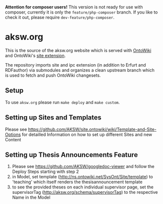 **Attention for composer users!**
This version is not ready for use with composer, currently it is only the `feature/php-composer` branch. If you like to check it out, please require `dev-feature/php-composer`.

# aksw.org

This is the source of the aksw.org website which is served
with [OntoWiki](http://ontowiki.net) and OntoWiki's [site
extension](https://github.com/AKSW/site.ontowiki).

The repository imports site and ipc extension (in addition to Erfurt and
RDFauthor) via submodules and organizes a clean upstream branch which is
used to fetch and push OntoWiki changesets.

## Setup

To use `aksw.org` please run `make deploy` and `make custom`.

## Setting up Sites and Templates

Please see https://github.com/AKSW/site.ontowiki/wiki/Template-and-Site-Options for detailled Information
on how to set up different Sites and new Content

## Setting up Thesis Announcements Feature

1. Please see https://github.com/AKSW/googledoc-viewer and follow the Deploy Steps starting with step 2
2. in Model, set template (http://ns.ontowiki.net/SysOnt/Site/template) to 'teaching' which itself renders the thesisannouncement template
3. to see the provided theses on each individual supervisor page, set the supervisorTag (http://aksw.org/schema/supervisorTag) to the respective Name in the Model
